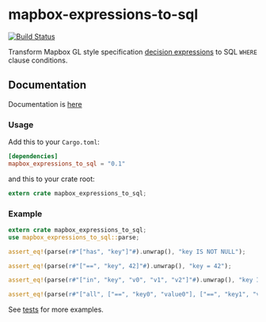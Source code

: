 # mapbox-expressions-to-sql

[![Build Status](https://travis-ci.org/stepankuzmin/rust-mapbox-expressions-to-sql.svg?branch=master)](https://travis-ci.org/stepankuzmin/rust-mapbox-expressions-to-sql)

Transform Mapbox GL style specification [decision expressions](https://www.mapbox.com/mapbox-gl-js/style-spec/#expressions-decision) to SQL `WHERE` clause conditions.

## Documentation
Documentation is [here](https://docs.rs/mapbox_expressions_to_sql)

### Usage

Add this to your `Cargo.toml`:

```toml
[dependencies]
mapbox_expressions_to_sql = "0.1"
```

and this to your crate root:

```rust
extern crate mapbox_expressions_to_sql;
```

### Example

```rust
extern crate mapbox_expressions_to_sql;
use mapbox_expressions_to_sql::parse;

assert_eq!(parse(r#"["has", "key"]"#).unwrap(), "key IS NOT NULL");

assert_eq!(parse(r#"["==", "key", 42]"#).unwrap(), "key = 42");

assert_eq!(parse(r#"["in", "key", "v0", "v1", "v2"]"#).unwrap(), "key IN ('v0', 'v1', 'v2')");

assert_eq!(parse(r#"["all", ["==", "key0", "value0"], ["==", "key1", "value1"]]"#).unwrap(), "key0 = 'value0' AND key1 = 'value1'");
```

See [tests](https://github.com/stepankuzmin/rust-mapbox-expressions-to-sql/blob/master/src/lib.rs) for more examples.
